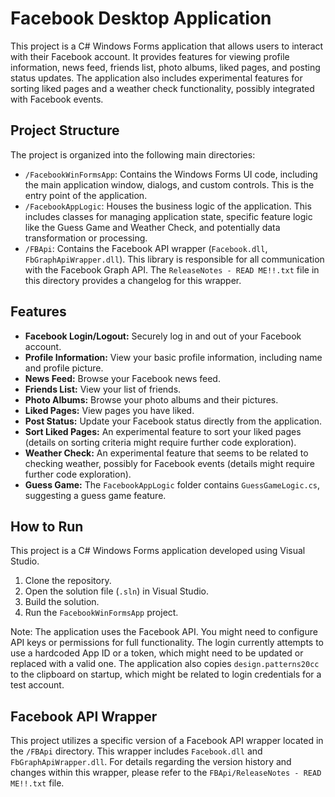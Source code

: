 # Facebook Desktop Application

This project is a C# Windows Forms application that allows users to interact with their Facebook account. It provides features for viewing profile information, news feed, friends list, photo albums, liked pages, and posting status updates. The application also includes experimental features for sorting liked pages and a weather check functionality, possibly integrated with Facebook events.

## Project Structure

The project is organized into the following main directories:

*   `/FacebookWinFormsApp`: Contains the Windows Forms UI code, including the main application window, dialogs, and custom controls. This is the entry point of the application.
*   `/FacebookAppLogic`: Houses the business logic of the application. This includes classes for managing application state, specific feature logic like the Guess Game and Weather Check, and potentially data transformation or processing.
*   `/FBApi`: Contains the Facebook API wrapper (`Facebook.dll`, `FbGraphApiWrapper.dll`). This library is responsible for all communication with the Facebook Graph API. The `ReleaseNotes - READ ME!!.txt` file in this directory provides a changelog for this wrapper.

## Features

*   **Facebook Login/Logout:** Securely log in and out of your Facebook account.
*   **Profile Information:** View your basic profile information, including name and profile picture.
*   **News Feed:** Browse your Facebook news feed.
*   **Friends List:** View your list of friends.
*   **Photo Albums:** Browse your photo albums and their pictures.
*   **Liked Pages:** View pages you have liked.
*   **Post Status:** Update your Facebook status directly from the application.
*   **Sort Liked Pages:** An experimental feature to sort your liked pages (details on sorting criteria might require further code exploration).
*   **Weather Check:** An experimental feature that seems to be related to checking weather, possibly for Facebook events (details might require further code exploration).
*   **Guess Game:** The `FacebookAppLogic` folder contains `GuessGameLogic.cs`, suggesting a guess game feature.

## How to Run

This project is a C# Windows Forms application developed using Visual Studio.
1.  Clone the repository.
2.  Open the solution file (`.sln`) in Visual Studio.
3.  Build the solution.
4.  Run the `FacebookWinFormsApp` project.

Note: The application uses the Facebook API. You might need to configure API keys or permissions for full functionality. The login currently attempts to use a hardcoded App ID or a token, which might need to be updated or replaced with a valid one. The application also copies `design.patterns20cc` to the clipboard on startup, which might be related to login credentials for a test account.

## Facebook API Wrapper

This project utilizes a specific version of a Facebook API wrapper located in the `/FBApi` directory. This wrapper includes `Facebook.dll` and `FbGraphApiWrapper.dll`. For details regarding the version history and changes within this wrapper, please refer to the `FBApi/ReleaseNotes - READ ME!!.txt` file.
